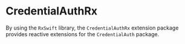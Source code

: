 # CredentialAuthRx

By using the `RxSwift` library, the `CredentialAuthRx` extension package provides reactive extensions for the `CredentialAuth` package.
